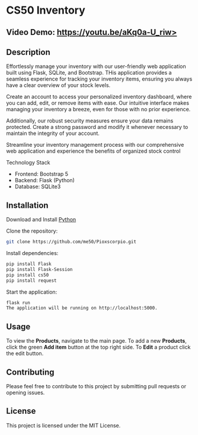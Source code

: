 # CS50 Inventory
## Video Demo: https://youtu.be/aKq0a-U_riw>
## Description
Effortlessly manage your inventory with our user-friendly web application built using Flask, SQLite, and Bootstrap. THis application provides a seamless experience for tracking your inventory items, ensuring you always have a clear overview of your stock levels.

Create an account to access your personalized inventory dashboard, where you can add, edit, or remove items with ease. Our intuitive interface makes managing your inventory a breeze, even for those with no prior experience.

Additionally, our robust security measures ensure your data remains protected. Create a strong password and modify it whenever necessary to maintain the integrity of your account.

Streamline your inventory management process with our comprehensive web application and experience the benefits of organized stock control

Technology Stack
- Frontend: Bootstrap 5
- Backend: Flask (Python)
- Database: SQLite3

## Installation
Download and Install [Python](https://www.python.org/downloads/)

Clone the repository:
````Bash
git clone https://github.com/me50/Pioxscorpio.git
````
Install dependencies:
````Bash
pip install Flask
pip install Flask-Session
pip install cs50
pip install request
````
Start the application:
````Bash
flask run
The application will be running on http://localhost:5000.
````

## Usage
To view the **Products**, navigate to the main page.
To add a new **Products**, click the green **Add item** button at the top right side. To **Edit** a product click the edit button.

## Contributing
Please feel free to contribute to this project by submitting pull requests or opening issues.

## License
This project is licensed under the MIT License.